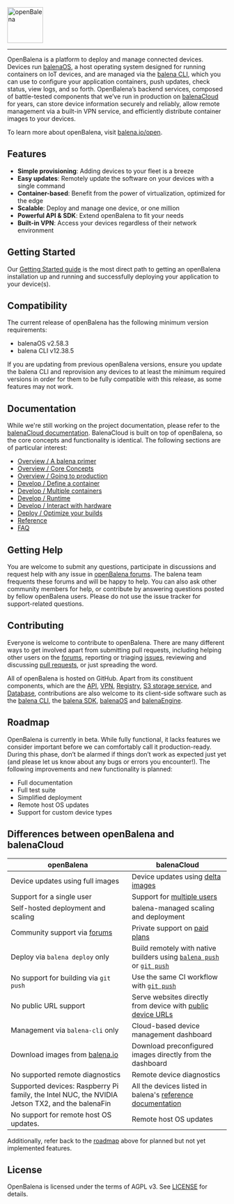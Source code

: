 <img alt="openBalena" src="docs/assets/openbalena-logo.svg" height="82">

---

OpenBalena is a platform to deploy and manage connected devices. Devices run
[balenaOS][balena-os-website], a host operating system designed for running
containers on IoT devices, and are managed via the [balena CLI][balena-cli],
which you can use to configure your application containers, push updates, check
status, view logs, and so forth. OpenBalena’s backend services, composed of
battle-tested components that we’ve run in production on [balenaCloud][balena-cloud-website]
for years, can store device information securely and reliably, allow remote
management via a built-in VPN service, and efficiently distribute container
images to your devices.

To learn more about openBalena, visit [balena.io/open][open-balena-website].


## Features

- **Simple provisioning**: Adding devices to your fleet is a breeze
- **Easy updates**: Remotely update the software on your devices with a single command
- **Container-based**: Benefit from the power of virtualization, optimized for the edge
- **Scalable**: Deploy and manage one device, or one million
- **Powerful API & SDK**: Extend openBalena to fit your needs
- **Built-in VPN**: Access your devices regardless of their network environment


## Getting Started

Our [Getting Started guide][getting-started] is the most direct path to getting
an openBalena installation up and running and successfully deploying your
application to your device(s).


## Compatibility

The current release of openBalena has the following minimum version requirements:

- balenaOS v2.58.3
- balena CLI v12.38.5

If you are updating from previous openBalena versions, ensure you update the balena
CLI and reprovision any devices to at least the minimum required versions in order
for them to be fully compatible with this release, as some features may not work.


## Documentation

While we're still working on the project documentation, please refer to the
[balenaCloud documentation][documentation]. BalenaCloud is built on top of
openBalena, so the core concepts and functionality is identical. The following
sections are of particular interest:

- [Overview / A balena primer](https://balena.io/docs/learn/welcome/primer)
- [Overview / Core Concepts](https://balena.io/docs/learn/welcome/concepts)
- [Overview / Going to production](https://balena.io/docs/learn/welcome/production-plan)
- [Develop / Define a container](https://balena.io/docs/learn/develop/dockerfile)
- [Develop / Multiple containers](https://balena.io/docs/learn/develop/multicontainer)
- [Develop / Runtime](https://balena.io/docs/learn/develop/runtime)
- [Develop / Interact with hardware](https://balena.io/docs/learn/develop/hardware)
- [Deploy / Optimize your builds](https://balena.io/docs/learn/deploy/build-optimization)
- [Reference](https://balena.io/docs/reference)
- [FAQ](https://balena.io/docs/faq/troubleshooting/faq)


## Getting Help

You are welcome to submit any questions, participate in discussions and request
help with any issue in [openBalena forums][forums]. The balena team frequents
these forums and will be happy to help. You can also ask other community members
for help, or contribute by answering questions posted by fellow openBalena users.
Please do not use the issue tracker for support-related questions.


## Contributing

Everyone is welcome to contribute to openBalena. There are many different ways
to get involved apart from submitting pull requests, including helping other
users on the [forums][forums], reporting or triaging [issues][issue-tracker],
reviewing and discussing [pull requests][pulls], or just spreading the word.

All of openBalena is hosted on GitHub. Apart from its constituent components,
which are the [API][open-balena-api], [VPN][open-balena-vpn], [Registry][open-balena-registry],
[S3 storage service][open-balena-s3], and [Database][open-balena-db], contributions
are also welcome to its client-side software such as the [balena CLI][balena-cli],
the [balena SDK][balena-sdk], [balenaOS][balena-os] and [balenaEngine][balena-engine].


## Roadmap

OpenBalena is currently in beta. While fully functional, it lacks features we
consider important before we can comfortably call it production-ready. During
this phase, don’t be alarmed if things don’t work as expected just yet (and
please let us know about any bugs or errors you encounter!). The following
improvements and new functionality is planned:

- Full documentation
- Full test suite
- Simplified deployment
- Remote host OS updates
- Support for custom device types


## Differences between openBalena and balenaCloud

| openBalena                                          | balenaCloud                                                                                                                                                                                                                                                             |
| -----                                               | ----                                                                                                                                                                                                                                                                    |
| Device updates using full images                    | Device updates using [delta images](https://www.balena.io/docs/learn/deploy/delta/)                                                                                                                                                                                     |
| Support for a single user                           | Support for [multiple users](https://www.balena.io/docs/learn/manage/account/#application-members)                                                                                                                                                                      |
| Self-hosted deployment and scaling                  | balena-managed scaling and deployment |
| Community support via [forums][forums]              | Private support on [paid plans](https://www.balena.io/pricing/)                                                                                                                                           |
| Deploy via `balena deploy` only                     | Build remotely with native builders using [`balena push`](https://www.balena.io/docs/learn/deploy/deployment/#balena-push) or  [`git push`](https://www.balena.io/docs/learn/deploy/deployment/#git-push) |
| No support for building via `git push`              | Use the same CI workflow with [`git push`](https://www.balena.io/docs/learn/deploy/deployment/#git-push)                                                                                                  |
| No public URL support                               | Serve websites directly from device with [public device URLs](https://www.balena.io/docs/learn/manage/actions/#enable-public-device-url)                                                                  |
| Management via `balena-cli` only                    | Cloud-based device management dashboard                                                                                                                                                                   |
| Download images from [balena.io][balena-os-website] | Download preconfigured images directly from the dashboard                                                                                                                                                 |
| No supported remote diagnostics                     | Remote device diagnostics                                                                                                                                                                                 |
| Supported devices: Raspberry Pi family, the Intel NUC, the NVIDIA Jetson TX2, and the balenaFin | All the devices listed in balena's [reference documentation](https://www.balena.io/docs/reference/hardware/devices/)   |
| No support for remote host OS updates.              | Remote host OS updates                                                                             |

Additionally, refer back to the [roadmap](#roadmap) above for planned but not yet implemented features.


## License

OpenBalena is licensed under the terms of AGPL v3. See [LICENSE](LICENSE) for details.


[balena-cli]: https://github.com/balena-io/balena-cli
[balena-cloud-website]: https://balena.io/cloud
[balena-engine]: https://github.com/balena-os/balena-engine
[balena-os-website]: https://balena.io/os
[balena-os]: https://github.com/balena-os/meta-balena
[balena-sdk]: https://github.com/balena-io/balena-sdk
[documentation]: https://balena.io/docs/learn/welcome/introduction/
[forums]: https://forums.balena.io/c/open-balena
[getting-started]: https://balena.io/open/docs/getting-started
[issue-tracker]: https://github.com/balena-io/open-balena/issues
[open-balena-api]: https://github.com/balena-io/open-balena-api
[open-balena-db]: https://github.com/balena-io/open-balena-db
[open-balena-registry]: https://github.com/balena-io/open-balena-registry
[open-balena-s3]: https://github.com/balena-io/open-balena-s3
[open-balena-vpn]: https://github.com/balena-io/open-balena-vpn
[open-balena-website]: https://balena.io/open
[pulls]: https://github.com/balena-io/open-balena/pulls

